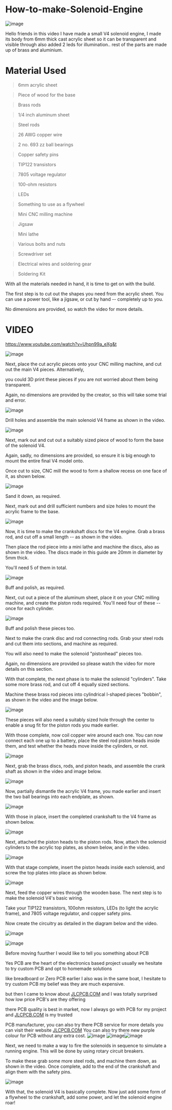 # How-to-make-Solenoid-Engine

![image](https://user-images.githubusercontent.com/19898602/135963348-64a635f6-800f-4e4e-9ccd-2fbc55fde78f.png)

Hello friends in this video I have made a small V4 solenoid engine, I made its body from 6mm thick cast acrylic sheet so it can be transparent and visible through also added 2 leds for illumination.. 
rest of the parts are made up of brass and aluminium.

# Material Used 


> 6mm acrylic sheet

> Piece of wood for the base


> Brass rods


> 1/4 inch aluminum sheet


> Steel rods


> 26 AWG copper wire


> 2 no. 693 zz ball bearings


> Copper safety pins


> TIP122 transistors


> 7805 voltage regulator


> 100-ohm resistors


> LEDs


> Something to use as a flywheel


> Mini CNC milling machine


> Jigsaw


> Mini lathe


> Various bolts and nuts


> Screwdriver set


> Electrical wires and soldering gear


> Soldering Kit

With all the materials needed in hand, it is time to get on with the build. 

The first step is to cut out the shapes you need from the acrylic sheet. You can use a power tool, like a jigsaw, or cut by hand -- completely up to you. 

No dimensions are provided, so watch the video for more details. 


# VIDEO

https://www.youtube.com/watch?v=Uhpn99a_eXg&t

![image](https://user-images.githubusercontent.com/19898602/135963654-8c2b8734-4c5c-4162-a9cc-70a8e89f54c1.png)


Next, place the cut acrylic pieces onto your CNC milling machine, and cut out the main V4 pieces. Alternatively, 

you could 3D print these pieces if you are not worried about them being transparent. 

Again, no dimensions are provided by the creator, so this will take some trial and error.

![image](https://user-images.githubusercontent.com/19898602/135963676-1a8fd224-aa2c-4783-92f4-379021679476.png)



Drill holes and assemble the main solenoid V4 frame as shown in the video. 

![image](https://user-images.githubusercontent.com/19898602/135963715-ba355bc4-a71b-4c28-bc76-8e88660064d4.png)


Next, mark out and cut out a suitably sized piece of wood to form the base of the solenoid V4. 

Again, sadly, no dimensions are provided, so ensure it is big enough to mount the entire final V4 model onto. 

Once cut to size, CNC mill the wood to form a shallow recess on one face of it, as shown below. 

![image](https://user-images.githubusercontent.com/19898602/135963743-1c8b1ce9-8c24-495c-aa4c-906eb3c20b51.png)


Sand it down, as required.

Next, mark out and drill sufficient numbers and size holes to mount the acrylic frame to the base. 

![image](https://user-images.githubusercontent.com/19898602/135963772-8f1578a9-b5c1-4f21-8f8c-04bebcc8811a.png)


Now, it is time to make the crankshaft discs for the V4 engine. Grab a brass rod, and cut off a small length --  as shown in the video.

Then place the rod piece into a mini lathe and machine the discs, also as shown in the video. The discs made in this guide are 20mm in diameter by 5mm thick. 

You'll need 5 of them in total. 

![image](https://user-images.githubusercontent.com/19898602/135963787-dbd4d6a9-620d-4a0d-b07d-6c388a26f3be.png)

Buff and polish, as required. 

Next, cut out a piece of the aluminum sheet, place it on your CNC milling machine, and create the piston rods required. 
You'll need four of these -- once for each cylinder. 


![image](https://user-images.githubusercontent.com/19898602/135963823-ec7ca41a-27cc-4246-a533-261139b7fc8e.png)


Buff and polish these pieces too. 

Next to make the crank disc and rod connecting rods. Grab your steel rods and cut them into sections, and machine as required. 

You will also need to make the solenoid "pistonhead" pieces too. 

Again, no dimensions are provided so please watch the video for more details on this section. 

With that complete, the next phase is to make the solenoid "cylinders". Take some more brass rod, and cut off 4 equally sized sections. 

Machine these brass rod pieces into cylindrical I-shaped pieces "bobbin", as shown in the video and the image below. 

![image](https://user-images.githubusercontent.com/19898602/135963855-72a7a84b-f49f-400f-bb71-0db32a1db1ed.png)

These pieces will also need a suitably sized hole through the center to enable a snug fit for the piston rods you made earlier. 

With those complete, now coil copper wire around each one. You can now connect each one up to a battery, place the steel rod piston heads inside them, and test whether the heads move inside the cylinders, or not. 

![image](https://user-images.githubusercontent.com/19898602/135963870-0e92e958-bbce-4cee-a891-3fdea4c832a5.png)


Next, grab the brass discs, rods, and piston heads, and assemble the crank shaft as shown in the video and image below. 

![image](https://user-images.githubusercontent.com/19898602/135963883-0dd056e5-c89e-42b6-9e30-6ac4d1affcaa.png)


Now, partially dismantle the acrylic V4 frame, you made earlier and insert the two ball bearings into each endplate, as shown. 

![image](https://user-images.githubusercontent.com/19898602/135963898-9fabaa4c-96f3-4774-a6ca-44f0db7ff4dc.png)


With those in place, insert the completed crankshaft to the V4 frame as shown below. 

![image](https://user-images.githubusercontent.com/19898602/135963918-dfa41d03-11cd-44ee-8cfe-ab4053753205.png)


Next, attached the piston heads to the piston rods. Now, attach the solenoid cylinders to the acrylic top plates, as shown below, and in the video. 

![image](https://user-images.githubusercontent.com/19898602/135963944-bbe30fcd-d1ac-4449-bf19-582250741a7a.png)


With that stage complete, insert the piston heads inside each solenoid, and screw the top plates into place as shown below. 

![image](https://user-images.githubusercontent.com/19898602/135963953-013b535e-425b-4ed0-a22f-4f5b3f3bce1f.png)


Next, feed the copper wires through the wooden base. The next step is to make the solenoid V4's basic wiring.

Take your TIP122 transistors, 100ohm resistors, LEDs (to light the acrylic frame), and 7805 voltage regulator, and copper safety pins. 

Now create the circuitry as detailed in the diagram below and the video. 

![image](https://user-images.githubusercontent.com/19898602/135963982-854e03f1-2209-405e-bcf4-3b4fc9720b8e.png)


![image](https://user-images.githubusercontent.com/19898602/135963991-ab069b54-8a5a-47bc-be6d-c78df3366dba.png)

Before moving fuurther I would like to tell you something about PCB

Yes PCB are the heart of the electronics based project usually we hesitate to try custom PCB and opt to homemade solutions

like breadboard or Zero PCB earlier I also was in the same boat, I hesitate to try custom PCB my belief was they are much expensive.

but then I came to know about [JLCPCB.COM](https://jlcpcb.com/IAT) and I was totally surprised how low price PCB's are they offering 

there PCB quality is best in market, now I always go with PCB for my project and [JLCPCB.COM](https://jlcpcb.com/IAT) is my trusted 

PCB manufacturer, you can also try there PCB service for more details you can visit their website [JLCPCB.COM](https://jlcpcb.com/IAT)
You can also try there new purple colour for PCB without any extra cost.
![image](https://user-images.githubusercontent.com/19898602/134336832-cb9953e9-02a6-4ff7-9d27-2caad10fe7c7.png)
![image](https://user-images.githubusercontent.com/19898602/130722577-c30b7b43-ea89-4847-9c6b-058f9fabeda3.png)![image](https://user-images.githubusercontent.com/19898602/130722585-b5268db1-5f17-428f-ba60-b823140f2a70.png)



Next, we need to make a way to fire the solenoids in sequence to simulate a running engine. This will be done by using rotary circuit breakers. 

To make these grab some more steel rods, and machine them down, as shown in the video. Once complete, add to the end of the crankshaft and align them with the safety pins. 

![image](https://user-images.githubusercontent.com/19898602/135964062-850bd88d-9df6-4985-9844-4cc73569f722.png)

With that, the solenoid V4 is basically complete. Now just add some form of a flywheel to the crankshaft, add some power, and let the solenoid engine roar!
